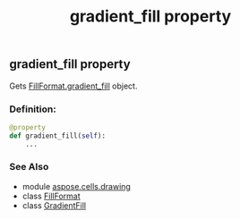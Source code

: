 ﻿---
title: gradient_fill property
second_title: Aspose.Cells for Python via .NET API References
description: 
type: docs
weight: 110
url: /aspose.cells.drawing/fillformat/gradient_fill/
is_root: false
---

## gradient_fill property


Gets [FillFormat.gradient_fill](/cells/python-net/aspose.cells.drawing/fillformat#gradient_fill) object.
### Definition:
```python
@property
def gradient_fill(self):
    ...
```

### See Also
* module [aspose.cells.drawing](../../)
* class [FillFormat](/cells/python-net/aspose.cells.drawing/fillformat)
* class [GradientFill](/cells/python-net/aspose.cells.drawing/gradientfill)
